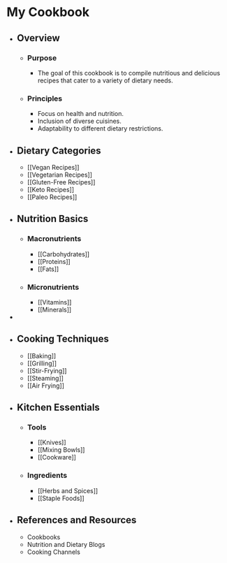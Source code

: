 # My Cookbook
- ## Overview
	- ### Purpose
		- The goal of this cookbook is to compile nutritious and delicious recipes that cater to a variety of dietary needs.
	- ### Principles
		- Focus on health and nutrition.
		- Inclusion of diverse cuisines.
		- Adaptability to different dietary restrictions.
- ## Dietary Categories
	- [[Vegan Recipes]]
	- [[Vegetarian Recipes]]
	- [[Gluten-Free Recipes]]
	- [[Keto Recipes]]
	- [[Paleo Recipes]]
- ## Nutrition Basics
	- ### Macronutrients
		- [[Carbohydrates]]
		- [[Proteins]]
		- [[Fats]]
	- ### Micronutrients
		- [[Vitamins]]
		- [[Minerals]]
-
- ## Cooking Techniques
	- [[Baking]]
	- [[Grilling]]
	- [[Stir-Frying]]
	- [[Steaming]]
	- [[Air Frying]]
- ## Kitchen Essentials
	- ### Tools
		- [[Knives]]
		- [[Mixing Bowls]]
		- [[Cookware]]
	- ### Ingredients
		- [[Herbs and Spices]]
		- [[Staple Foods]]
- ## References and Resources
	- Cookbooks
	- Nutrition and Dietary Blogs
	- Cooking Channels